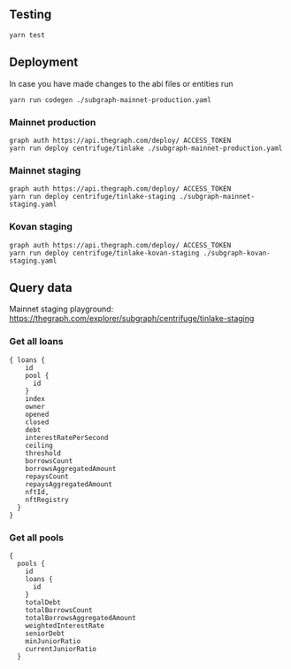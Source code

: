 ## Testing

```
yarn test
```

## Deployment

In case you have made changes to the abi files or entities run

```
yarn run codegen ./subgraph-mainnet-production.yaml
```

### Mainnet production

```
graph auth https://api.thegraph.com/deploy/ ACCESS_TOKEN
yarn run deploy centrifuge/tinlake ./subgraph-mainnet-production.yaml
```

### Mainnet staging

```
graph auth https://api.thegraph.com/deploy/ ACCESS_TOKEN
yarn run deploy centrifuge/tinlake-staging ./subgraph-mainnet-staging.yaml
```

### Kovan staging

```
graph auth https://api.thegraph.com/deploy/ ACCESS_TOKEN
yarn run deploy centrifuge/tinlake-kovan-staging ./subgraph-kovan-staging.yaml
```

## Query data

Mainnet staging playground: https://thegraph.com/explorer/subgraph/centrifuge/tinlake-staging

### Get all loans

```
{ loans {
    id
    pool {
      id
    }
    index
    owner
    opened
    closed
    debt
    interestRatePerSecond
    ceiling
    threshold
    borrowsCount
    borrowsAggregatedAmount
    repaysCount
    repaysAggregatedAmount
    nftId,
    nftRegistry
  }
}
```

### Get all pools

```
{
  pools {
    id
    loans {
      id
    }
    totalDebt
    totalBorrowsCount
    totalBorrowsAggregatedAmount
    weightedInterestRate
    seniorDebt
    minJuniorRatio
    currentJuniorRatio
  }
```
